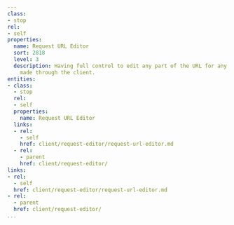 ```yaml
---
class:
- stop
rel:
- self
properties:
  name: Request URL Editor
  sort: 2818
  level: 3
  description: Having full control to edit any part of the URL for any request being
    made through the client.
entities:
- class:
  - stop
  rel:
  - self
  properties:
    name: Request URL Editor
  links:
  - rel:
    - self
    href: client/request-editor/request-url-editor.md
  - rel:
    - parent
    href: client/request-editor/
links:
- rel:
  - self
  href: client/request-editor/request-url-editor.md
- rel:
  - parent
  href: client/request-editor/
...
```

